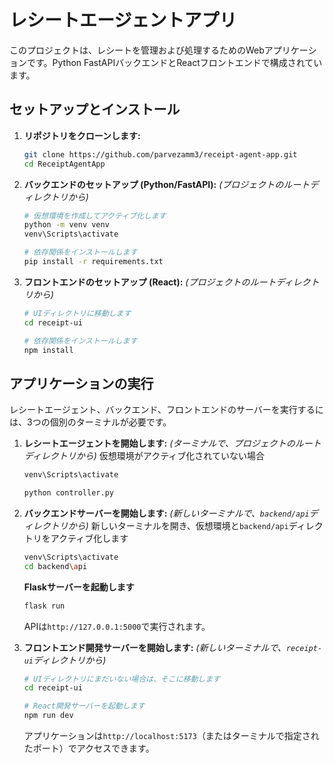 # レシートエージェントアプリ

このプロジェクトは、レシートを管理および処理するためのWebアプリケーションです。Python FastAPIバックエンドとReactフロントエンドで構成されています。

## セットアップとインストール

1.  **リポジトリをクローンします:**
    ```bash
    git clone https://github.com/parvezamm3/receipt-agent-app.git
    cd ReceiptAgentApp
    ```

2.  **バックエンドのセットアップ (Python/FastAPI):**
    *(プロジェクトのルートディレクトリから)*
    ```bash
    # 仮想環境を作成してアクティブ化します
    python -m venv venv
    venv\Scripts\activate

    # 依存関係をインストールします
    pip install -r requirements.txt
    ```

3.  **フロントエンドのセットアップ (React):**
    *(プロジェクトのルートディレクトリから)*
    ```bash
    # UIディレクトリに移動します
    cd receipt-ui

    # 依存関係をインストールします
    npm install
    ```

## アプリケーションの実行

レシートエージェント、バックエンド、フロントエンドのサーバーを実行するには、3つの個別のターミナルが必要です。

1.  **レシートエージェントを開始します:**
    *(ターミナルで、プロジェクトのルートディレクトリから)*
    仮想環境がアクティブ化されていない場合
    ```bash
    venv\Scripts\activate
    ```
    ```bash
    python controller.py
    ```

2.  **バックエンドサーバーを開始します:**
    *(新しいターミナルで、`backend/api`ディレクトリから)*
    新しいターミナルを開き、仮想環境と`backend/api`ディレクトリをアクティブ化します
    ```bash
    venv\Scripts\activate
    cd backend\api
    ```
    **Flaskサーバーを起動します**
    ```bash
    flask run
    ```
    APIは`http://127.0.0.1:5000`で実行されます。

3.  **フロントエンド開発サーバーを開始します:**
    *(新しいターミナルで、`receipt-ui`ディレクトリから)*
    ```bash
    # UIディレクトリにまだいない場合は、そこに移動します
    cd receipt-ui

    # React開発サーバーを起動します
    npm run dev
    ```
    アプリケーションは`http://localhost:5173`（またはターミナルで指定されたポート）でアクセスできます。